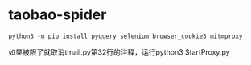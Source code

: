 # taobao-spider

`python3 -m pip install pyquery selenium browser_cookie3 mitmproxy`

如果被限了就取消tmail.py第32行的注释，运行python3 StartProxy.py
